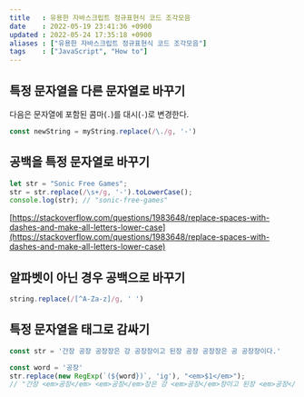 ```yaml
---
title   : 유용한 자바스크립트 정규표현식 코드 조각모음
date    : 2022-05-19 23:41:36 +0900
updated : 2022-05-24 17:35:18 +0900
aliases : ["유용한 자바스크립트 정규표현식 코드 조각모음"]
tags    : ["JavaScript", "How to"]
---
```


## 특정 문자열을 다른 문자열로 바꾸기
다음은 문자열에 포함된 콤마(`.`)를 대시(`-`)로 변경한다.
```javascript
const newString = myString.replace(/\./g, '-')
```

## 공백을 특정 문자열로 바꾸기
```javascript
let str = "Sonic Free Games";
str = str.replace(/\s+/g, '-').toLowerCase();
console.log(str); // "sonic-free-games"
```
[https://stackoverflow.com/questions/1983648/replace-spaces-with-dashes-and-make-all-letters-lower-case](https://stackoverflow.com/questions/1983648/replace-spaces-with-dashes-and-make-all-letters-lower-case)

## 알파벳이 아닌 경우 공백으로 바꾸기
```javascript
string.replace(/[^A-Za-z]/g, ' ')
```

## 특정 문자열을 태그로 감싸기
```javascript
const str = '간장 공장 공장장은 강 공장장이고 된장 공장 공장장은 공 공장장이다.' 

const word = '공장'
str.replace(new RegExp(`(${word})`, 'ig'), "<em>$1</em>");
// "간장 <em>공장</em> <em>공장</em>장은 강 <em>공장</em>장이고 된장 <em>공장</em> <em>공장</em>장은 공 <em>공장</em>장이다."
```